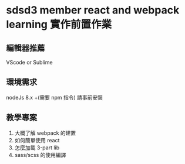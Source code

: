 # sdsd3 member react and webpack learning 實作前置作業

## 編輯器推薦
VScode or Sublime 

## 環境需求
nodeJs 8.x +(需要 npm 指令) 請事前安裝

## 教學專案
1. 大概了解 webpack 的建置
2. 如何簡單使用 react
3. 怎麼加載 3-part lib
4. sass/scss 的使用編譯
